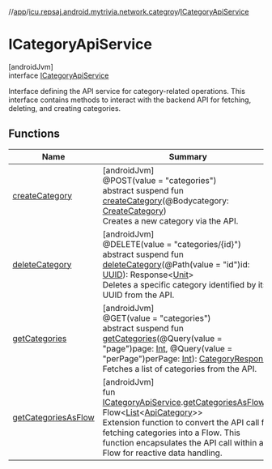 //[app](../../../index.md)/[icu.repsaj.android.mytrivia.network.categroy](../index.md)/[ICategoryApiService](index.md)

# ICategoryApiService

[androidJvm]\
interface [ICategoryApiService](index.md)

Interface defining the API service for category-related operations. This interface contains methods
to interact with the backend API for fetching, deleting, and creating categories.

## Functions

| Name                                                | Summary                                                                                                                                                                                                                                                                                                                                                                                                                                                     |
|-----------------------------------------------------|-------------------------------------------------------------------------------------------------------------------------------------------------------------------------------------------------------------------------------------------------------------------------------------------------------------------------------------------------------------------------------------------------------------------------------------------------------------|
| [createCategory](create-category.md)                | [androidJvm]<br>@POST(value = &quot;categories&quot;)<br>abstract suspend fun [createCategory](create-category.md)(@Bodycategory: [CreateCategory](../-create-category/index.md))<br>Creates a new category via the API.                                                                                                                                                                                                                                    |
| [deleteCategory](delete-category.md)                | [androidJvm]<br>@DELETE(value = &quot;categories/{id}&quot;)<br>abstract suspend fun [deleteCategory](delete-category.md)(@Path(value = &quot;id&quot;)id: [UUID](https://developer.android.com/reference/kotlin/java/util/UUID.html)): Response&lt;[Unit](https://kotlinlang.org/api/latest/jvm/stdlib/kotlin/-unit/index.html)&gt;<br>Deletes a specific category identified by its UUID from the API.                                                    |
| [getCategories](get-categories.md)                  | [androidJvm]<br>@GET(value = &quot;categories&quot;)<br>abstract suspend fun [getCategories](get-categories.md)(@Query(value = &quot;page&quot;)page: [Int](https://kotlinlang.org/api/latest/jvm/stdlib/kotlin/-int/index.html), @Query(value = &quot;perPage&quot;)perPage: [Int](https://kotlinlang.org/api/latest/jvm/stdlib/kotlin/-int/index.html)): [CategoryResponse](../-category-response/index.md)<br>Fetches a list of categories from the API. |
| [getCategoriesAsFlow](../get-categories-as-flow.md) | [androidJvm]<br>fun [ICategoryApiService](index.md).[getCategoriesAsFlow](../get-categories-as-flow.md)(): Flow&lt;[List](https://kotlinlang.org/api/latest/jvm/stdlib/kotlin.collections/-list/index.html)&lt;[ApiCategory](../-api-category/index.md)&gt;&gt;<br>Extension function to convert the API call for fetching categories into a Flow. This function encapsulates the API call within a Flow for reactive data handling.                        |
